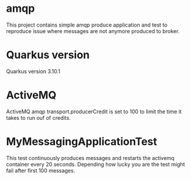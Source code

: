 # amqp

This project contains simple amqp produce application and test to reproduce issue where messages are not anymore produced to broker.

# Quarkus version
Quarkus version 3.10.1

# ActiveMQ
ActiveMQ amqp transport.producerCredit is set to 100 to limit the time it takes to run ouf of credits.

# MyMessagingApplicationTest
This test continuously produces messages and restarts the activemq container every 20 seconds. Depending how lucky you are the test might fail after first 100 messages.

